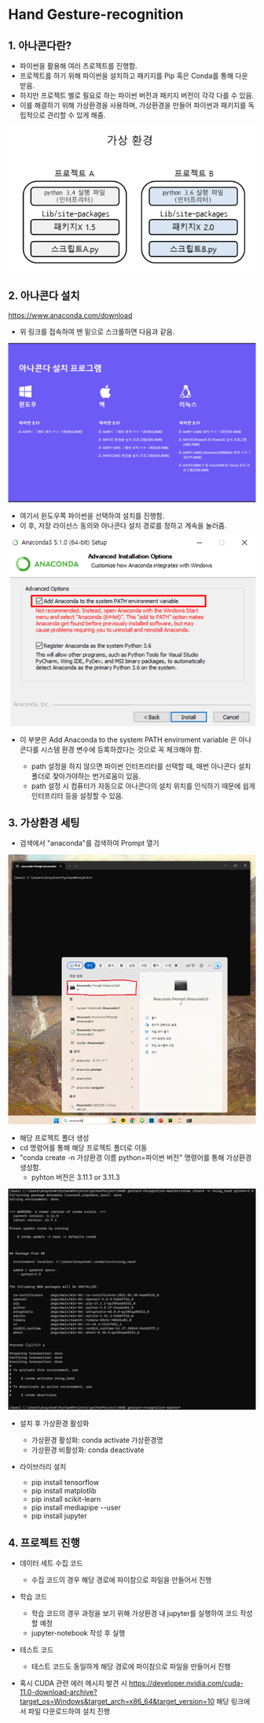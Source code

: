 # Hand Gesture-recognition
## 1. 아나콘다란?
 - 파이썬을 활용해 여러 츠로젝트를 진행함.
 - 프로젝트를 하기 위해 파이썬을 설치하고 패키지를 Pip 혹은 Conda를 통해 다운 받음.
 - 하지만 프로젝트 별로 필요로 하는 파이썬 버전과 패키지 버전이 각각 다를 수 있음.
 - 이를 해결하기 위해 가상환경을 사용하며, 가상환경을 만들어 파이썬과 패키지를 독립적으로 관리할 수 있게 해줌.

![img.png](img.png)


## 2. 아나콘다 설치
https://www.anaconda.com/download

 - 위 링크를 접속하여 맨 밑으로 스크롤하면 다음과 같음.

![img_1.png](img_1.png)

 - 여기서 윈도우쪽 파이썬을 선택하여 설치를 진행함.
 - 이 후, 저장 라이선스 동의와 아나콘다 설치 경로를 정하고 계속을 눌러줌.

![img_2.png](img_2.png)

 - 이 부분은 Add Anaconda to the system PATH enviroment variable 은 아나콘다를 시스템 환경 변수에 등록하겠다는 것으로 꼭 체크해야 함.

   * path 설정을 하지 않으면 파이썬 인터프리터를 선택할 때, 매번 아나콘다 설치 폴더로 찾아가야하는 번거로움이 있음.
   * path 설정 시 컴퓨터가 자동으로 아나콘다의 설치 위치를 인식하기 때문에 쉽게 인터프리터 등을 설정할 수 있음.



## 3. 가상환경 세팅
 - 검색에서 "anaconda"를 검색하여 Prompt 열기

![img_3.png](img_3.png)

 - 해당 프로젝트 폴더 생성
 - cd 명령어를 통해 해당 프로젝트 폴더로 이동
 - "conda create -n 가상환경 이름 python=파이썬 버전" 명령어를 통해 가상환경 생성함.
   * pyhton 버전은 3.11.1 or 3.11.3

![img_4.png](img_4.png)

 - 설치 후 가상환경 활성화
   * 가상환경 활성화: conda activate 가상환경명
   * 가상환경 비활성화: conda deactivate

 - 라이브러리 설치
   * pip install tensorflow
   * pip install matplotlib
   * pip install scikit-learn
   * pip install mediapipe --user
   * pip install jupyter


## 4. 프로젝트 진행
 - 데이터 세트 수집 코드
   * 수집 코드의 경우 해당 경로에 파이참으로 파일을 만들어서 진행

 - 학습 코드
   * 학습 코드의 경우 과정을 보기 위해 가상환경 내 jupyter를 실행하여 코드 작성할 예정
   * jupyter-notebook 작성 후 실행

 - 테스트 코드
   * 테스트 코드도 동일하게 해당 경로에 파이참으로 파일을 만들어서 진행
  
 - 혹시 CUDA 관련 에러 메시지 발견 시 https://developer.nvidia.com/cuda-11.0-download-archive?target_os=Windows&target_arch=x86_64&target_version=10 해당 링크에서 파일 다운로드하여 설치 진행

